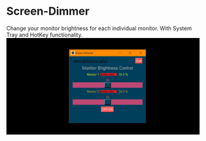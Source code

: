 # Screen-Dimmer
Change your monitor brightness for each individual monitor. With System Tray and HotKey functionality.
![alt text](https://github.com/2Kbummer/Screen-Dimmer/blob/main/git_hub_project_picture.png)
